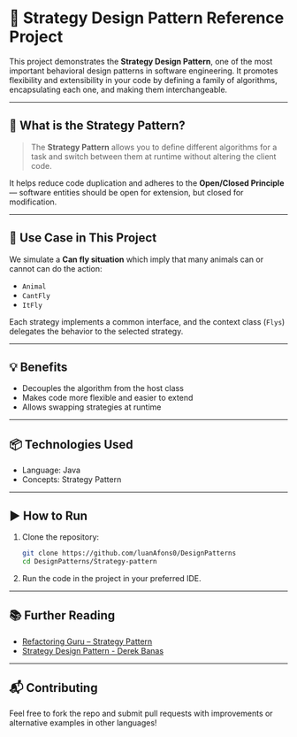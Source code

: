 # 🧩 Strategy Design Pattern Reference Project

This project demonstrates the **Strategy Design Pattern**, one of the most important behavioral design patterns in software engineering. It promotes flexibility and extensibility in your code by defining a family of algorithms, encapsulating each one, and making them interchangeable.

---

## 🧠 What is the Strategy Pattern?

> The **Strategy Pattern** allows you to define different algorithms for a task and switch between them at runtime without altering the client code.

It helps reduce code duplication and adheres to the **Open/Closed Principle** — software entities should be open for extension, but closed for modification.

---

## 🚀 Use Case in This Project

We simulate a **Can fly situation** which imply that many animals can or cannot can do the action:

- `Animal`
- `CantFly`
- `ItFly`

Each strategy implements a common interface, and the context class (`Flys`) delegates the behavior to the selected strategy.

---

## 💡 Benefits

- Decouples the algorithm from the host class
- Makes code more flexible and easier to extend
- Allows swapping strategies at runtime

---

## 📦 Technologies Used

- Language: Java
- Concepts: Strategy Pattern

---

## ▶️ How to Run

1. Clone the repository:

   ```bash
   git clone https://github.com/luanAfons0/DesignPatterns
   cd DesignPatterns/Strategy-pattern
   ```

2. Run the code in the project in your preferred IDE.

---

## 📚 Further Reading

- [Refactoring Guru – Strategy Pattern](https://refactoring.guru/design-patterns/strategy)
- [Strategy Design Pattern - Derek Banas](https://www.youtube.com/watch?v=-NCgRD9-C6o&list=PLF206E906175C7E07&index=4&ab_channel=DerekBanas)

---

## 📬 Contributing

Feel free to fork the repo and submit pull requests with improvements or alternative examples in other languages!
